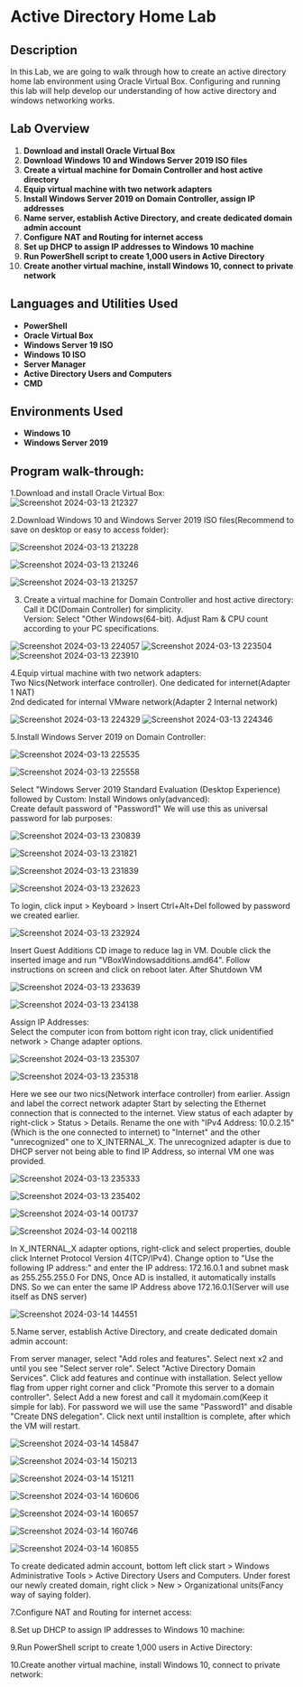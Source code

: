 <h1>Active Directory Home Lab</h1>

<h2>Description</h2>
In this Lab, we are going to walk through how to create an active directory home lab environment using Oracle Virtual Box. Configuring and running this lab will help develop our understanding of how active directory and windows networking works.
<br />

<h2>Lab Overview</h2>

1. <b>Download and install Oracle Virtual Box</b> 
2. <b>Download Windows 10 and Windows Server 2019 ISO files</b>
3. <b>Create a virtual machine for Domain Controller and host active directory</b>
4. <b>Equip virtual machine with two network adapters</b>
5. <b>Install Windows Server 2019 on Domain Controller, assign IP addresses</b>
6. <b>Name server, establish Active Directory, and create dedicated domain admin account</b>
7. <b>Configure NAT and Routing for internet access</b>
8. <b>Set up DHCP to assign IP addresses to Windows 10 machine</b>
9. <b>Run PowerShell script to create 1,000 users in Active Directory</b>
10. <b>Create another virtual machine, install Windows 10, connect to private network</b>


<h2>Languages and Utilities Used</h2>

- <b>PowerShell</b> 
- <b>Oracle Virtual Box</b>
- <b>Windows Server 19 ISO</b>
- <b>Windows 10 ISO</b>
- <b>Server Manager</b>
- <b>Active Directory Users and Computers</b>
- <b>CMD</b>

<h2>Environments Used </h2>

- <b>Windows 10</b>
- <b>Windows Server 2019</b>


<h2>Program walk-through:</h2>

1.Download and install Oracle Virtual Box: <br/>
![Screenshot 2024-03-13 212327](https://github.com/ssidhu1994/Active-Directory-Home-Lab/assets/141093027/d9e2235f-b49f-4299-87ea-c8dd00a11636)

2.Download Windows 10 and Windows Server 2019 ISO files(Recommend to save on desktop or easy to access folder):  <br/>

![Screenshot 2024-03-13 213228](https://github.com/ssidhu1994/Active-Directory-Home-Lab/assets/141093027/727d2347-4018-4420-8d87-33d0b111d283)

![Screenshot 2024-03-13 213246](https://github.com/ssidhu1994/Active-Directory-Home-Lab/assets/141093027/086feaf0-3b4b-4220-a6b7-d24a8be2fafc)

![Screenshot 2024-03-13 213257](https://github.com/ssidhu1994/Active-Directory-Home-Lab/assets/141093027/2d7cdbd2-5c53-4208-8e63-080326530be5)

3. Create a virtual machine for Domain Controller and host active directory:  <br/>
Call it DC(Domain Controller) for simplicity. <br/>
Version: Select "Other Windows(64-bit). Adjust Ram & CPU count according to your PC specifications. <br/>

![Screenshot 2024-03-13 224057](https://github.com/ssidhu1994/Active-Directory-Home-Lab/assets/141093027/9b29c5a9-86cf-499e-be0c-4850b8f87028)
![Screenshot 2024-03-13 223504](https://github.com/ssidhu1994/Active-Directory-Home-Lab/assets/141093027/cf2ff8f0-f0c3-4b1c-949b-b48c61acd4ee)
![Screenshot 2024-03-13 223910](https://github.com/ssidhu1994/Active-Directory-Home-Lab/assets/141093027/bb8e3733-cbc7-47f9-9e73-52f92d7ba1b3)

4.Equip virtual machine with two network adapters:  <br/>
Two Nics(Network interface controller). One dedicated for internet(Adapter 1 NAT)  <br/>
2nd dedicated for internal VMware network(Adapter 2 Internal network)  <br/>

![Screenshot 2024-03-13 224329](https://github.com/ssidhu1994/Active-Directory-Home-Lab/assets/141093027/5573e8e1-a127-48b9-81d7-03a515f60fb0)
![Screenshot 2024-03-13 224346](https://github.com/ssidhu1994/Active-Directory-Home-Lab/assets/141093027/0307c855-8429-4cad-bc8b-018df1004909)


5.Install Windows Server 2019 on Domain Controller:  <br/>

![Screenshot 2024-03-13 225535](https://github.com/ssidhu1994/Active-Directory-Home-Lab/assets/141093027/e2f21109-2bb1-4b18-a7e0-32a751ec3eab)

![Screenshot 2024-03-13 225558](https://github.com/ssidhu1994/Active-Directory-Home-Lab/assets/141093027/09a79031-e782-4f81-9b13-c0c490e5ccde)

Select "Windows Server 2019 Standard Evaluation (Desktop Experience) followed by Custom: Install Windows only(advanced):  <br/>
Create default password of "Password1" We will use this as universal password for lab purposes:  <br/>

![Screenshot 2024-03-13 230839](https://github.com/ssidhu1994/Active-Directory-Home-Lab/assets/141093027/268fa95f-d3f0-4dc9-b437-de2d412defc1)

![Screenshot 2024-03-13 231821](https://github.com/ssidhu1994/Active-Directory-Home-Lab/assets/141093027/b2334fc3-849d-41af-9e32-c854f64682fb)

![Screenshot 2024-03-13 231839](https://github.com/ssidhu1994/Active-Directory-Home-Lab/assets/141093027/947e9f93-2a8d-4587-b9b7-3a3a73e82f9c)

![Screenshot 2024-03-13 232623](https://github.com/ssidhu1994/Active-Directory-Home-Lab/assets/141093027/71706429-add3-4625-bf4d-dd28f258ffd3)

To login, click input > Keyboard > Insert Ctrl+Alt+Del followed by password we created earlier. <br/>

![Screenshot 2024-03-13 232924](https://github.com/ssidhu1994/Active-Directory-Home-Lab/assets/141093027/88f2c338-2cae-485c-a4d2-7185ad7f5aec)

Insert Guest Additions CD image to reduce lag in VM. Double click the inserted image and run "VBoxWindowsadditions.amd64". Follow instructions on screen and click on reboot later. After Shutdown VM <br/>

![Screenshot 2024-03-13 233639](https://github.com/ssidhu1994/Active-Directory-Home-Lab/assets/141093027/dcaac46f-8f34-482a-876e-af696a00aa1c)

![Screenshot 2024-03-13 234138](https://github.com/ssidhu1994/Active-Directory-Home-Lab/assets/141093027/89519995-a8bd-4e9a-bc80-3f0757f9eaa5)

Assign IP Addresses:  <br/>
Select the computer icon from bottom right icon tray, click unidentified network > Change adapter options.

![Screenshot 2024-03-13 235307](https://github.com/ssidhu1994/Active-Directory-Home-Lab/assets/141093027/ddb12733-b5a2-4044-ab9f-5ca187632923)

![Screenshot 2024-03-13 235318](https://github.com/ssidhu1994/Active-Directory-Home-Lab/assets/141093027/9a2864b2-0104-474b-876c-957821346b76)

Here we see our two nics(Network interface controller) from earlier. Assign and label the correct network adapter
Start by selecting the Ethernet connection that is connected to the internet. View status of each adapter by right-click > Status > Details. Rename the one with "IPv4 Address: 10.0.2.15"(Which is the one connected to internet) to "Internet" and the other "unrecognized" one to X_INTERNAL_X. The unrecognized adapter is due to DHCP server not being able to find IP Address, so internal VM one was provided.

![Screenshot 2024-03-13 235333](https://github.com/ssidhu1994/Active-Directory-Home-Lab/assets/141093027/c382f8c6-4186-4ba7-a24e-1bf4231a7f98)

![Screenshot 2024-03-13 235402](https://github.com/ssidhu1994/Active-Directory-Home-Lab/assets/141093027/c252391f-7856-44e4-a1da-664ed056e9a5)

![Screenshot 2024-03-14 001737](https://github.com/ssidhu1994/Active-Directory-Home-Lab/assets/141093027/1cfbc947-0990-404f-8cd4-a92b172d0af4)

![Screenshot 2024-03-14 002118](https://github.com/ssidhu1994/Active-Directory-Home-Lab/assets/141093027/06a2daa1-9286-4223-a28d-ea49f3328f44)

In X_INTERNAL_X adapter options, right-click and select properties, double click Internet Protocol Version 4(TCP/IPv4). Change option to "Use the following IP address:" and enter the IP address: 172.16.0.1 and subnet mask as 255.255.255.0
For DNS, Once AD is installed, it automatically installs DNS. So we can enter the same IP Address above 172.16.0.1(Server will use itself as DNS server)

![Screenshot 2024-03-14 144551](https://github.com/ssidhu1994/Active-Directory-Home-Lab/assets/141093027/e677ad2f-cbb2-4946-9575-c57785134355)

5.Name server, establish Active Directory, and create dedicated domain admin account:  <br/>

From server manager, select "Add roles and features". Select next x2 and until you see "Select server role". Select "Active Directory Domain Services". Click add features and continue with installation. 
Select yellow flag from upper right corner and click "Promote this server to a domain controller". Select Add a new forest and call it mydomain.com(Keep it simple for lab). 
For password we will use the same "Password1" and disable "Create DNS delegation". Click next until installtion is complete, after which the VM will restart.

![Screenshot 2024-03-14 145847](https://github.com/ssidhu1994/Active-Directory-Home-Lab/assets/141093027/9aac421c-8190-4687-bfc7-fa3a8771d0bd)

![Screenshot 2024-03-14 150213](https://github.com/ssidhu1994/Active-Directory-Home-Lab/assets/141093027/e2eaa17c-cbba-4283-964a-4a684927a9c2)

![Screenshot 2024-03-14 151211](https://github.com/ssidhu1994/Active-Directory-Home-Lab/assets/141093027/d4b1b08d-cdb6-4174-a274-134d49cd93a4)

![Screenshot 2024-03-14 160606](https://github.com/ssidhu1994/Active-Directory-Home-Lab/assets/141093027/5e20c6a9-2cbe-467a-bfbf-35992166371d)

![Screenshot 2024-03-14 160657](https://github.com/ssidhu1994/Active-Directory-Home-Lab/assets/141093027/3b3cb124-67b8-4d09-b5e3-f8ab4e019153)

![Screenshot 2024-03-14 160746](https://github.com/ssidhu1994/Active-Directory-Home-Lab/assets/141093027/20528794-e2d5-4db0-ad52-c94ae14cc7f3)

![Screenshot 2024-03-14 160855](https://github.com/ssidhu1994/Active-Directory-Home-Lab/assets/141093027/c29cbf89-716e-467e-8e47-f5357c172c94)

To create dedicated admin account, bottom left click start > Windows Administrative Tools > Active Directory Users and Computers.
Under forest our newly created domain, right click > New > Organizational units(Fancy way of saying folder).


7.Configure NAT and Routing for internet access:  <br/>

8.Set up DHCP to assign IP addresses to Windows 10 machine:  <br/>

9.Run PowerShell script to create 1,000 users in Active Directory:  <br/>

10.Create another virtual machine, install Windows 10, connect to private network:  <br/>


<!--
 ```diff
- text in red
+ text in green
! text in orange
# text in gray
@@ text in purple (and bold)@@
```
--!>
